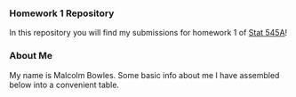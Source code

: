### Homework 1 Repository

In this repository you will find my submissions for homework 1 of [Stat 545A](https://stat545.com)!


### About Me

My name is Malcolm Bowles. Some basic info about me I have assembled below into a convenient table.
